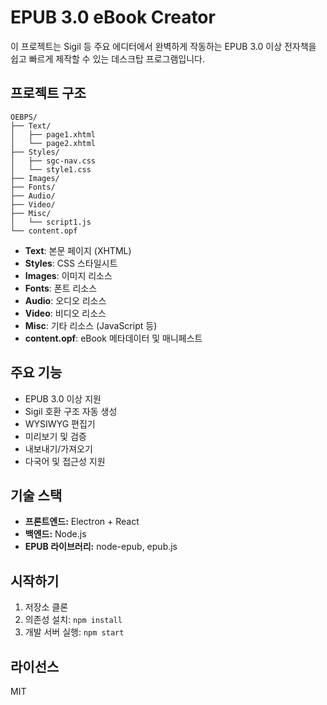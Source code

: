 # EPUB 3.0 eBook Creator

이 프로젝트는 Sigil 등 주요 에디터에서 완벽하게 작동하는 EPUB 3.0 이상 전자책을 쉽고 빠르게 제작할 수 있는 데스크탑 프로그램입니다.

## 프로젝트 구조

```
OEBPS/
├── Text/
│   ├── page1.xhtml
│   └── page2.xhtml
├── Styles/
│   ├── sgc-nav.css
│   └── style1.css
├── Images/
├── Fonts/
├── Audio/
├── Video/
├── Misc/
│   └── script1.js
└── content.opf
```

- **Text**: 본문 페이지 (XHTML)
- **Styles**: CSS 스타일시트
- **Images**: 이미지 리소스
- **Fonts**: 폰트 리소스
- **Audio**: 오디오 리소스
- **Video**: 비디오 리소스
- **Misc**: 기타 리소스 (JavaScript 등)
- **content.opf**: eBook 메타데이터 및 매니페스트

## 주요 기능

- EPUB 3.0 이상 지원
- Sigil 호환 구조 자동 생성
- WYSIWYG 편집기
- 미리보기 및 검증
- 내보내기/가져오기
- 다국어 및 접근성 지원

## 기술 스택

- **프론트엔드:** Electron + React
- **백엔드:** Node.js
- **EPUB 라이브러리:** node-epub, epub.js

## 시작하기

1. 저장소 클론
2. 의존성 설치: `npm install`
3. 개발 서버 실행: `npm start`

## 라이선스

MIT 